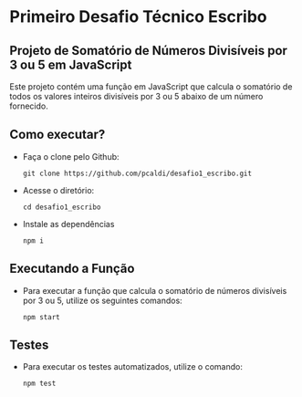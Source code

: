 # Primeiro Desafio Técnico Escribo

## Projeto de Somatório de Números Divisíveis por 3 ou 5 em JavaScript

Este projeto contém uma função em JavaScript que calcula o somatório de todos os valores inteiros divisíveis por 3 ou 5 abaixo de um número fornecido.


## Como executar?

- Faça o clone pelo Github:

    ```shell
    git clone https://github.com/pcaldi/desafio1_escribo.git
    ```

- Acesse o diretório:

    ```shell
    cd desafio1_escribo
    ```

- Instale as dependências

    ```shell
    npm i
    ```
## Executando a Função

- Para executar a função que calcula o somatório de números divisíveis por 3 ou 5, utilize os seguintes comandos: 
  
    ````shell
    npm start
    ````

## Testes

 - Para executar os testes automatizados, utilize o comando:
   
   ````shell
   npm test
   ````
   
